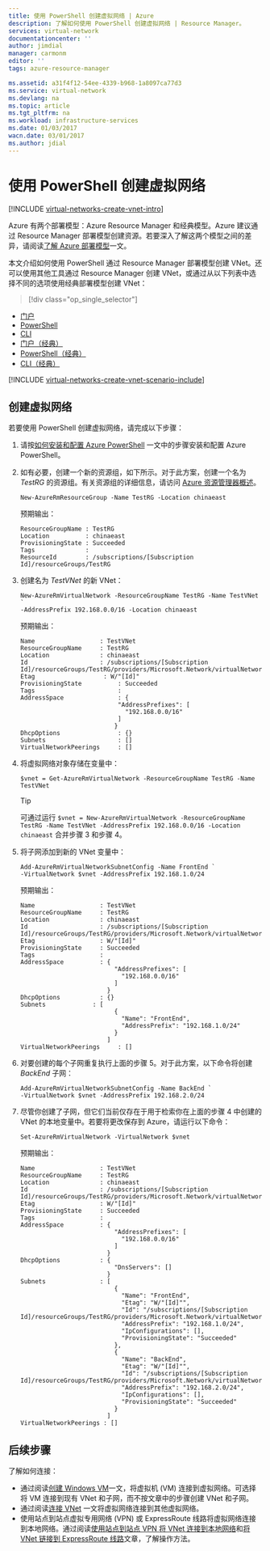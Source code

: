 ```yaml
---
title: 使用 PowerShell 创建虚拟网络 | Azure
description: 了解如何使用 PowerShell 创建虚拟网络 | Resource Manager。
services: virtual-network
documentationcenter: ''
author: jimdial
manager: carmonm
editor: ''
tags: azure-resource-manager

ms.assetid: a31f4f12-54ee-4339-b968-1a8097ca77d3
ms.service: virtual-network
ms.devlang: na
ms.topic: article
ms.tgt_pltfrm: na
ms.workload: infrastructure-services
ms.date: 01/03/2017
wacn.date: 03/01/2017
ms.author: jdial
---
```


# 使用 PowerShell 创建虚拟网络

[!INCLUDE [virtual-networks-create-vnet-intro](../../includes/virtual-networks-create-vnet-intro-include.md)]

Azure 有两个部署模型：Azure Resource Manager 和经典模型。Azure 建议通过 Resource Manager 部署模型创建资源。若要深入了解这两个模型之间的差异，请阅读[了解 Azure 部署模型](../azure-resource-manager/resource-manager-deployment-model.md)一文。

本文介绍如何使用 PowerShell 通过 Resource Manager 部署模型创建 VNet。还可以使用其他工具通过 Resource Manager 创建 VNet，或通过从以下列表中选择不同的选项使用经典部署模型创建 VNet：
> [!div class="op_single_selector"]
- [门户](./virtual-networks-create-vnet-arm-pportal.md)
- [PowerShell](./virtual-networks-create-vnet-arm-ps.md)
- [CLI](./virtual-networks-create-vnet-arm-cli.md)
- [门户（经典）](./virtual-networks-create-vnet-classic-pportal.md)
- [PowerShell（经典）](./virtual-networks-create-vnet-classic-netcfg-ps.md)
- [CLI（经典）](./virtual-networks-create-vnet-classic-cli.md)

[!INCLUDE [virtual-networks-create-vnet-scenario-include](../../includes/virtual-networks-create-vnet-scenario-include.md)]

## 创建虚拟网络

若要使用 PowerShell 创建虚拟网络，请完成以下步骤：

1. 请按[如何安装和配置 Azure PowerShell](https://docs.microsoft.com/powershell/azureps-cmdlets-docs) 一文中的步骤安装和配置 Azure PowerShell。

2. 如有必要，创建一个新的资源组，如下所示。对于此方案，创建一个名为 *TestRG* 的资源组。有关资源组的详细信息，请访问 [Azure 资源管理器概述](../azure-resource-manager/resource-group-overview.md)。

    ```
    New-AzureRmResourceGroup -Name TestRG -Location chinaeast
    ```

    预期输出：

    ```
    ResourceGroupName : TestRG
    Location          : chinaeast
    ProvisioningState : Succeeded
    Tags              :
    ResourceId        : /subscriptions/[Subscription Id]/resourceGroups/TestRG    
    ```
3. 创建名为 *TestVNet* 的新 VNet：

    ```
    New-AzureRmVirtualNetwork -ResourceGroupName TestRG -Name TestVNet `
    -AddressPrefix 192.168.0.0/16 -Location chinaeast
    ```

    预期输出：

    ```
    Name                  : TestVNet
    ResourceGroupName     : TestRG
    Location              : chinaeast
    Id                    : /subscriptions/[Subscription Id]/resourceGroups/TestRG/providers/Microsoft.Network/virtualNetworks/TestVNet
    Etag                   : W/"[Id]"
    ProvisioningState          : Succeeded
    Tags                       : 
    AddressSpace               : {
                               "AddressPrefixes": [
                                 "192.168.0.0/16"
                               ]
                              }
    DhcpOptions                : {}
    Subnets                    : []
    VirtualNetworkPeerings     : []
    ```
4. 将虚拟网络对象存储在变量中：

    ```
    $vnet = Get-AzureRmVirtualNetwork -ResourceGroupName TestRG -Name TestVNet
    ```

   > [!TIP]
   可通过运行 `$vnet = New-AzureRmVirtualNetwork -ResourceGroupName TestRG -Name TestVNet -AddressPrefix 192.168.0.0/16 -Location chinaeast` 合并步骤 3 和步骤 4。
   > 

5. 将子网添加到新的 VNet 变量中：

    ```
    Add-AzureRmVirtualNetworkSubnetConfig -Name FrontEnd `
    -VirtualNetwork $vnet -AddressPrefix 192.168.1.0/24
    ```

    预期输出：

    ```
    Name                  : TestVNet
    ResourceGroupName     : TestRG
    Location              : chinaeast
    Id                    : /subscriptions/[Subscription Id]/resourceGroups/TestRG/providers/Microsoft.Network/virtualNetworks/TestVNet
    Etag                  : W/"[Id]"
    ProvisioningState     : Succeeded
    Tags                  :
    AddressSpace          : {
                              "AddressPrefixes": [
                                "192.168.0.0/16"
                              ]
                            }
    DhcpOptions           : {}
    Subnets             : [
                              {
                                "Name": "FrontEnd",
                                "AddressPrefix": "192.168.1.0/24"
                              }
                            ]
    VirtualNetworkPeerings     : []
    ```

6. 对要创建的每个子网重复执行上面的步骤 5。对于此方案，以下命令将创建 *BackEnd* 子网：

    ```
    Add-AzureRmVirtualNetworkSubnetConfig -Name BackEnd `
    -VirtualNetwork $vnet -AddressPrefix 192.168.2.0/24
    ```

7. 尽管你创建了子网，但它们当前仅存在于用于检索你在上面的步骤 4 中创建的 VNet 的本地变量中。若要将更改保存到 Azure，请运行以下命令：

    ```
    Set-AzureRmVirtualNetwork -VirtualNetwork $vnet
    ```

    预期输出：

    ```
    Name                  : TestVNet
    ResourceGroupName     : TestRG
    Location              : chinaeast
    Id                    : /subscriptions/[Subscription Id]/resourceGroups/TestRG/providers/Microsoft.Network/virtualNetworks/TestVNet
    Etag                  : W/"[Id]"
    ProvisioningState     : Succeeded
    Tags                  :
    AddressSpace          : {
                              "AddressPrefixes": [
                                "192.168.0.0/16"
                              ]
                            }
    DhcpOptions           : {
                              "DnsServers": []
                            }
    Subnets               : [
                              {
                                "Name": "FrontEnd",
                                "Etag": "W/"[Id]"",
                                "Id": "/subscriptions/[Subscription Id]/resourceGroups/TestRG/providers/Microsoft.Network/virtualNetworks/TestVNet/subnets/FrontEnd",
                                "AddressPrefix": "192.168.1.0/24",
                                "IpConfigurations": [],
                                "ProvisioningState": "Succeeded"
                              },
                              {
                                "Name": "BackEnd",
                                "Etag": "W/"[Id]"",
                                "Id": "/subscriptions/[Subscription Id]/resourceGroups/TestRG/providers/Microsoft.Network/virtualNetworks/TestVNet/subnets/BackEnd",
                                "AddressPrefix": "192.168.2.0/24",
                                "IpConfigurations": [],
                                "ProvisioningState": "Succeeded"
                              }
                            ]
    VirtualNetworkPeerings : []
    ```

## 后续步骤

了解如何连接：

- 通过阅读[创建 Windows VM](../virtual-machines/virtual-machines-windows-ps-create.md)一文，将虚拟机 (VM) 连接到虚拟网络。可选择将 VM 连接到现有 VNet 和子网，而不按文章中的步骤创建 VNet 和子网。
- 通过阅读[连接 VNet](../vpn-gateway/vpn-gateway-vnet-vnet-rm-ps.md) 一文将虚拟网络连接到其他虚拟网络。
- 使用站点到站点虚拟专用网络 (VPN) 或 ExpressRoute 线路将虚拟网络连接到本地网络。通过阅读[使用站点到站点 VPN 将 VNet 连接到本地网络](../vpn-gateway/vpn-gateway-howto-multi-site-to-site-resource-manager-portal.md)和[将 VNet 链接到 ExpressRoute 线路](../expressroute/expressroute-howto-linkvnet-arm.md)文章，了解操作方法。

<!---HONumber=Mooncake_1219_2016-->